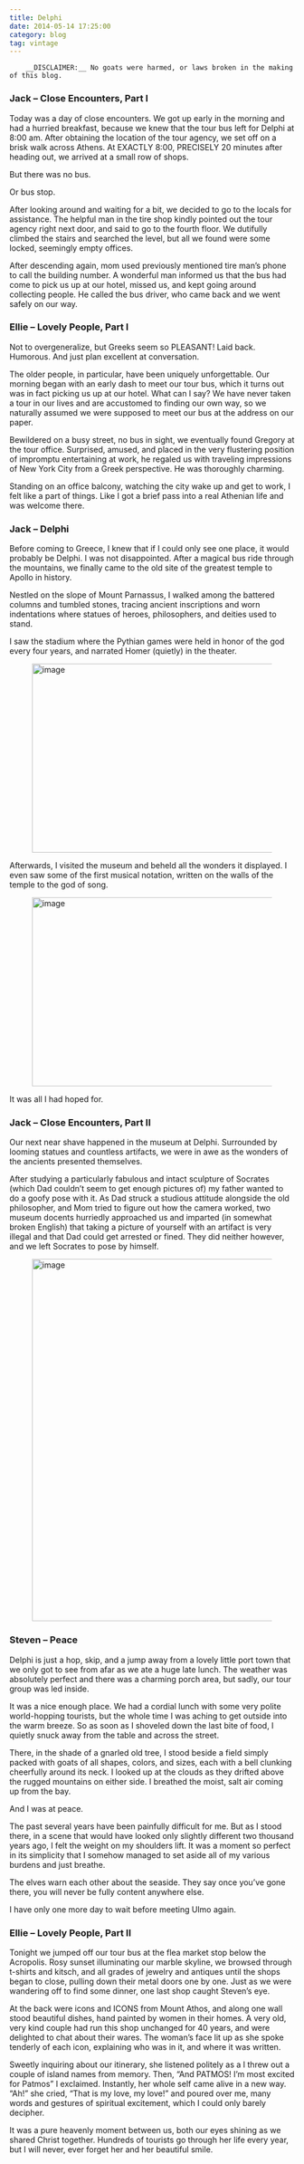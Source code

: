 ```yaml
---
title: Delphi
date: 2014-05-14 17:25:00
category: blog
tag: vintage
---
```

        __DISCLAIMER:__ No goats were harmed, or laws broken in the making of this blog.

  
  

### Jack – Close Encounters, Part I

Today was a day of close encounters. We got up early in the morning and had a hurried breakfast, because we knew that the tour bus left for Delphi at 8:00 am. After obtaining the location of the tour agency, we set off on a brisk walk across Athens. At EXACTLY 8:00, PRECISELY 20 minutes after heading out, we arrived at a small row of shops.

But there was no bus.

Or bus stop.

After looking around and waiting for a bit, we decided to go to the locals for assistance. The helpful man in the tire shop kindly pointed out the tour agency right next door, and said to go to the fourth floor. We dutifully climbed the stairs and searched the level, but all we found were some locked, seemingly empty offices.

After descending again, mom used previously mentioned tire man’s phone to call the building number. A wonderful man informed us that the bus had come to pick us up at our hotel, missed us, and kept going around collecting people. He called the bus driver, who came back and we went safely on our way.

  
  

### Ellie – Lovely People, Part I

Not to overgeneralize, but Greeks seem so PLEASANT! Laid back. Humorous. And just plan excellent at conversation.

The older people, in particular, have been uniquely unforgettable. Our morning began with an early dash to meet our tour bus, which it turns out was in fact picking us up at our hotel. What can I say? We have never taken a tour in our lives and are accustomed to finding our own way, so we naturally assumed we were supposed to meet our bus at the address on our paper.

Bewildered on a busy street, no bus in sight, we eventually found Gregory at the tour office. Surprised, amused, and placed in the very flustering position of impromptu entertaining at work, he regaled us with traveling impressions of New York City from a Greek perspective. He was thoroughly charming.

Standing on an office balcony, watching the city wake up and get to work, I felt like a part of things. Like I got a brief pass into a real Athenian life and was welcome there.

  
  

### Jack – Delphi

Before coming to Greece, I knew that if I could only see one place, it would probably be Delphi. I was not disappointed. After a magical bus ride through the mountains, we finally came to the old site of the greatest temple to Apollo in history.

Nestled on the slope of Mount Parnassus, I walked among the battered columns and tumbled stones, tracing ancient inscriptions and worn indentations where statues of heroes, philosophers, and deities used to stand.

I saw the stadium where the Pythian games were held in honor of the god every four years, and narrated Homer (quietly) in the theater.

<figure class="tmblr-full" data-orig-height="334" data-orig-src="https://64.media.tumblr.com/1ae354f57f0ae536debf2aae493c089c/tumblr_inline_n5mr9umPs51qgdtwd.jpg" data-orig-width="500"><img alt="image" data-orig-height="334" data-orig-src="https://64.media.tumblr.com/1ae354f57f0ae536debf2aae493c089c/tumblr_inline_n5mr9umPs51qgdtwd.jpg" data-orig-width="500" height="334" src="https://64.media.tumblr.com/7418dff8e13230e51ad4c6c0da6b36f5/tumblr_inline_pk12ivJYVd1qgdtwd_500.jpg" width="500"/></figure>

Afterwards, I visited the museum and beheld all the wonders it displayed. I even saw some of the first musical notation, written on the walls of the temple to the god of song.

<figure class="tmblr-full" data-orig-height="334" data-orig-src="https://64.media.tumblr.com/8dc0eb797b1e865fcafa8090f072f7f9/tumblr_inline_n5mral5udm1qgdtwd.jpg" data-orig-width="500"><img alt="image" data-orig-height="334" data-orig-src="https://64.media.tumblr.com/8dc0eb797b1e865fcafa8090f072f7f9/tumblr_inline_n5mral5udm1qgdtwd.jpg" data-orig-width="500" height="334" src="https://64.media.tumblr.com/c025a3cdf18c50b83757fcd382524226/tumblr_inline_pk12ix5bAa1qgdtwd_500.jpg" width="500"/></figure>

It was all I had hoped for.

  
  

### Jack – Close Encounters, Part II

Our next near shave happened in the museum at Delphi. Surrounded by looming statues and countless artifacts, we were in awe as the wonders of the ancients presented themselves.

After studying a particularly fabulous and intact sculpture of Socrates (which Dad couldn’t seem to get enough pictures of) my father wanted to do a goofy pose with it. As Dad struck a studious attitude alongside the old philosopher, and Mom tried to figure out how the camera worked, two museum docents hurriedly approached us and imparted (in somewhat broken English) that taking a picture of yourself with an artifact is very illegal and that Dad could get arrested or fined. They did neither however, and we left Socrates to pose by himself.

<figure class="tmblr-full" data-orig-height="640" data-orig-src="https://64.media.tumblr.com/2a9332c8fe790bdde0639147a1fbe782/tumblr_inline_n5mrb3LbMX1qgdtwd.jpg" data-orig-width="427"><img alt="image" data-orig-height="640" data-orig-src="https://64.media.tumblr.com/2a9332c8fe790bdde0639147a1fbe782/tumblr_inline_n5mrb3LbMX1qgdtwd.jpg" data-orig-width="427" height="640" src="https://64.media.tumblr.com/2a9332c8fe790bdde0639147a1fbe782/tumblr_inline_pk12ixv5wJ1qgdtwd_500.jpg" width="427"/></figure>

  
  

### Steven – Peace

Delphi is just a hop, skip, and a jump away from a lovely little port town that we only got to see from afar as we ate a huge late lunch. The weather was absolutely perfect and there was a charming porch area, but sadly, our tour group was led inside.

It was a nice enough place. We had a cordial lunch with some very polite world-hopping tourists, but the whole time I was aching to get outside into the warm breeze. So as soon as I shoveled down the last bite of food, I quietly snuck away from the table and across the street.

There, in the shade of a gnarled old tree, I stood beside a field simply packed with goats of all shapes, colors, and sizes, each with a bell clunking cheerfully around its neck. I looked up at the clouds as they drifted above the rugged mountains on either side. I breathed the moist, salt air coming up from the bay.

And I was at peace.

The past several years have been painfully difficult for me. But as I stood there, in a scene that would have looked only slightly different two thousand years ago, I felt the weight on my shoulders lift. It was a moment so perfect in its simplicity that I somehow managed to set aside all of my various burdens and just breathe.

The elves warn each other about the seaside. They say once you’ve gone there, you will never be fully content anywhere else.

I have only one more day to wait before meeting Ulmo again.

  
  

### Ellie – Lovely People, Part II

Tonight we jumped off our tour bus at the flea market stop below the Acropolis. Rosy sunset illuminating our marble skyline, we browsed through t-shirts and kitsch, and all grades of jewelry and antiques until the shops began to close, pulling down their metal doors one by one. Just as we were wandering off to find some dinner, one last shop caught Steven’s eye.

At the back were icons and ICONS from Mount Athos, and along one wall stood beautiful dishes, hand painted by women in their homes. A very old, very kind couple had run this shop unchanged for 40 years, and were delighted to chat about their wares. The woman’s face lit up as she spoke tenderly of each icon, explaining who was in it, and where it was written.

Sweetly inquiring about our itinerary, she listened politely as a I threw out a couple of island names from memory. Then, “And PATMOS! I’m most excited for Patmos” I exclaimed. Instantly, her whole self came alive in a new way. “Ah!” she cried, “That is my love, my love!” and poured over me, many words and gestures of spiritual excitement, which I could only barely decipher.

It was a pure heavenly moment between us, both our eyes shining as we shared Christ together. Hundreds of tourists go through her life every year, but I will never, ever forget her and her beautiful smile.